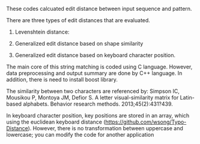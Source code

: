 These codes calcuated edit distance between input sequence and pattern.

There are three types of edit distances that are evaluated.

1. Levenshtein distance: 

2. Generalized edit distance based on shape similarity

3. Generalized edit distance based on keyboard character position.

The main core of this string matching is coded using C language.
However, data preprocessing and output summary are done by C++ language. 
In addition, there is need to install boost library. 

The similarity between two characters are referenced by:
Simpson IC, Mousikou P, Montoya JM, Defior S. A letter visual-similarity matrix
for Latin-based alphabets. Behavior research methods. 2013;45(2):431?439.


In keyboard character position, key positions are stored in an array, 
which using the euclidean keyboard distance  (https://github.com/wsong/Typo-Distance).
However, there is no transformation between uppercase and lowercase; you can modify the code for another application

